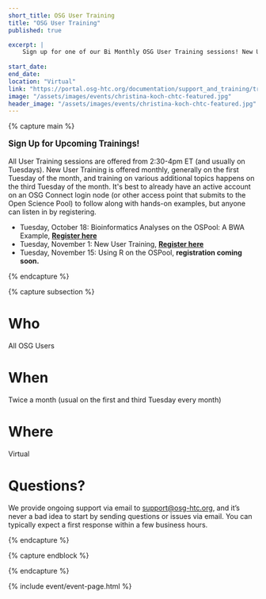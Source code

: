 ```yaml
---
short_title: OSG User Training
title: "OSG User Training"
published: true

excerpt: |
    Sign up for one of our Bi Monthly OSG User Training sessions! New User Training is offered monthly, usually on the first Tuesday of the month, and training on various additional topics happens on the third Tuesday of the month.
    
start_date: 
end_date: 
location: "Virtual"
link: "https://portal.osg-htc.org/documentation/support_and_training/training/osgusertraining/"
image: "/assets/images/events/christina-koch-chtc-featured.jpg"
header_image: "/assets/images/events/christina-koch-chtc-featured.jpg"
---
```


{% capture main %}

<p style="font-size: larger; font-weight: bold;">Sign Up for Upcoming Trainings!</p>

  

All User Training sessions are offered from 2:30-4pm ET (and usually on Tuesdays). New User Training is offered monthly, generally on the first Tuesday of the month, and training on various additional topics happens on the third Tuesday of the month. It's best to already have an active account on an OSG Connect login node (or other access point that submits to the Open Science Pool) to follow along with hands-on examples, but anyone can listen in by registering.

- Tuesday, October 18: Bioinformatics Analyses on the OSPool: A BWA Example, **[Register here](https://docs.google.com/forms/d/e/1FAIpQLSdj3XT7I0SM4k9jBvST7YX5wsCH_er1HLA7VqRj9ICoEvf2GA/viewform)**
- Tuesday, November 1: New User Training, **[Register here](https://docs.google.com/forms/d/e/1FAIpQLSdj3XT7I0SM4k9jBvST7YX5wsCH_er1HLA7VqRj9ICoEvf2GA/viewform)**
- Tuesday, November 15: Using R on the OSPool, **registration coming soon.**

{% endcapture %}


{% capture subsection %}
# Who

All OSG Users

# When

Twice a month (usual on the first and third Tuesday every month)

# Where

Virtual

# Questions?

We provide ongoing support via email to <support@osg-htc.org>, and it’s never a bad idea to start by sending questions or issues via email. You can typically expect a first response within a few business hours.

{% endcapture %}

{% capture endblock %}


{% endcapture %}

{% include event/event-page.html %}
